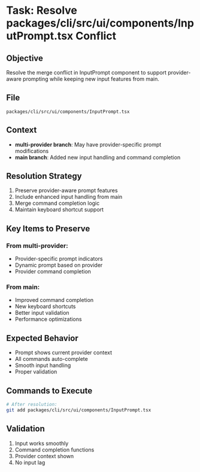 # Task: Resolve packages/cli/src/ui/components/InputPrompt.tsx Conflict

## Objective

Resolve the merge conflict in InputPrompt component to support provider-aware prompting while keeping new input features from main.

## File

`packages/cli/src/ui/components/InputPrompt.tsx`

## Context

- **multi-provider branch**: May have provider-specific prompt modifications
- **main branch**: Added new input handling and command completion

## Resolution Strategy

1. Preserve provider-aware prompt features
2. Include enhanced input handling from main
3. Merge command completion logic
4. Maintain keyboard shortcut support

## Key Items to Preserve

### From multi-provider:

- Provider-specific prompt indicators
- Dynamic prompt based on provider
- Provider command completion

### From main:

- Improved command completion
- New keyboard shortcuts
- Better input validation
- Performance optimizations

## Expected Behavior

- Prompt shows current provider context
- All commands auto-complete
- Smooth input handling
- Proper validation

## Commands to Execute

```bash
# After resolution:
git add packages/cli/src/ui/components/InputPrompt.tsx
```

## Validation

1. Input works smoothly
2. Command completion functions
3. Provider context shown
4. No input lag
